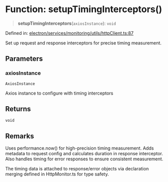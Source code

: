 # Function: setupTimingInterceptors()

> **setupTimingInterceptors**(`axiosInstance`): `void`

Defined in: [electron/services/monitoring/utils/httpClient.ts:87](https://github.com/Nick2bad4u/Uptime-Watcher/blob/3cce0c3b352c8390536ca3c7399ece50a05faf18/electron/services/monitoring/utils/httpClient.ts#L87)

Set up request and response interceptors for precise timing measurement.

## Parameters

### axiosInstance

`AxiosInstance`

Axios instance to configure with timing interceptors

## Returns

`void`

## Remarks

Uses performance.now() for high-precision timing measurement. Adds metadata
to request config and calculates duration in response interceptor.
Also handles timing for error responses to ensure consistent measurement.

The timing data is attached to response/error objects via declaration merging
defined in HttpMonitor.ts for type safety.
